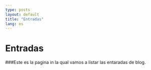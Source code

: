 ```yaml
---
type: posts
layout: default
title: "Entradas"
lang: es
---
```


Entradas
=====
###Este es la pagina in la qual vamos a listar las entaradas de blog. 